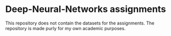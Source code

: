 # Deep-Neural-Networks assignments
This repository does not contain the datasets for the assignments. The repository is made purly for my own academic purposes. 
